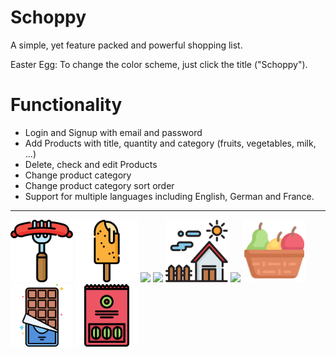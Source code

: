 # Schoppy

A simple, yet feature packed and powerful shopping list.

Easter Egg: To change the color scheme, just click the title ("Schoppy").

# Functionality

- Login and Signup with email and password
- Add Products with title, quantity and category (fruits, vegetables, milk, ...)
- Delete, check and edit Products
- Change product category
- Change product category sort order
- Support for multiple languages including English, German and France.

---

<p>
    <img src="./static/category/Fleisch.svg" width=100>
    <img src="./static/category/Gefriertruhe.svg" width=100>
    <img src="./static/category/Gemüse.svg" width=100>
    <img src="./static/category/Getränke.svg" width=100>
    <img src="./static/category/Haushalt.svg" width=100>
    <img src="./static/category/Kühlregal.svg" width=100>
    <img src="./static/category/Obst.svg" width=100>
    <img src="./static/category/Süßigkeiten.svg" width=100>
    <img src="./static/category/Vorrat.svg" width=100>
</p>